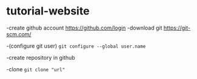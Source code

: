 # tutorial-website

-create github account
	https://github.com/login
-download git
	https://git-scm.com/

-(configure git user)
`git configure --global user.name `

-create repository in github

-clone `git clone "url"`
